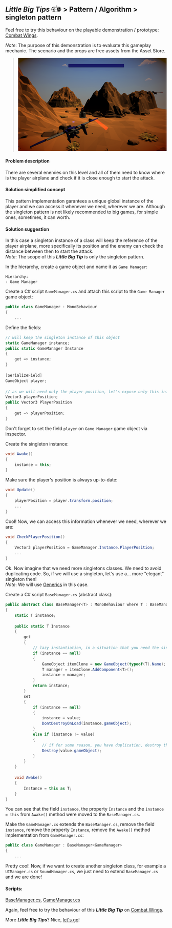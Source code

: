 ## _**Little Big Tips**_ ![Joystick](https://raw.githubusercontent.com/alissin/alissin.github.io/master/images/joystick.png) > Pattern / Algorithm > singleton pattern

Feel free to try this behaviour on the playable demonstration / prototype: [Combat Wings](https://simmer.io/@alissin/combat-wings).

_Note_: The purpose of this demonstration is to evaluate this gameplay mechanic. The scenario and the props are free assets from the Asset Store.

> ![Combat Wings](./../../z_images/combat_wings/combat-wings.png)

#### Problem description
There are several enemies on this level and all of them need to know where is the player airplane and check if it is close enough to start the attack.

#### Solution simplified concept
This pattern implementation garantees a unique global instance of the player and we can access it whenever we need, wherever we are. Although the singleton pattern is not likely recommended to big games, for simple ones, sometimes, it can worth.

#### Solution suggestion
In this case a singleton instance of a class will keep the reference of the player airplane, more specifically its position and the enemy can check the distance between then to start the attack.<br/>
_Note_: The scope of this _**Little Big Tip**_ is only the singleton pattern.

In the hierarchy, create a game object and name it as `Game Manager`:

```
Hierarchy:
- Game Manager
```

Create a C# script `GameManager.cs` and attach this script to the `Game Manager` game object:

```csharp
public class GameManager : MonoBehaviour
{
    ...
```

Define the fields:

```csharp
// will keep the singleton instance of this object
static GameManager instance;
public static GameManager Instance
{
    get => instance;
}

[SerializeField]
GameObject player;

// as we will need only the player position, let's expose only this information
Vector3 playerPosition;
public Vector3 PlayerPosition
{
    get => playerPosition;
}
```

Don't forget to set the field `player` on `Game Manager` game object via inspector.

Create the singleton instance:

```csharp
void Awake() 
{
    instance = this;
}
```

Make sure the player's position is always up-to-date:

```csharp
void Update()
{
    playerPosition = player.transform.position;
    ...
}
```

Cool! Now, we can access this information whenever we need, wherever we are:

```csharp
void CheckPlayerPosition()
{
    Vector3 playerPosition = GameManager.Instance.PlayerPosition;
    ...
}
```

Ok. Now imagine that we need more singletons classes. We need to avoid duplicating code. So, if we will use a singleton, let's use a... more "elegant" singleton then!<br/>
_Note_: We will use [Generics](https://en.wikipedia.org/wiki/Generic_programming) in this case.

Create a C# script `BaseManager.cs` (abstract class):

```csharp
public abstract class BaseManager<T> : MonoBehaviour where T : BaseManager<T>
{
    static T instance;

    public static T Instance
    {
        get
        {
            // lazy instantiation, in a situation that you need the singleton in runtime but it was not yet instantiated
            if (instance == null)
            {
                GameObject itemClone = new GameObject(typeof(T).Name);
                T manager = itemClone.AddComponent<T>();
                instance = manager;
            }
            return instance;
        }
        set
        {
            if (instance == null)
            {
                instance = value;
                DontDestroyOnLoad(instance.gameObject);
            }
            else if (instance != value)
            {
                // if for some reason, you have duplication, destroy the duplicated instance
                Destroy(value.gameObject);
            }
        }
    }

    void Awake()
    {
        Instance = this as T;
    }
}
```

You can see that the field `instance`, the property `Instance` and the `instance = this` from `Awake()` method were moved to the `BaseManager.cs`.

Make the `GameManager.cs` extends the `BaseManager.cs`, remove the field `instance`, remove the property `Instance`, remove the `Awake()` method implementation from `GameManager.cs`:

```csharp
public class GameManager : BaseManager<GameManager>
{
    ...
```

Pretty cool! Now, if we want to create another singleton class, for example a `UIManager.cs` or `SoundManager.cs`, we just need to extend `BaseManager.cs` and we are done!

#### Scripts:
[BaseManager.cs](./BaseManager.cs), [GameManager.cs](./GameManager.cs)

Again, feel free to try the behaviour of this _**Little Big Tip**_ on [Combat Wings](https://simmer.io/@alissin/combat-wings).

More _**Little Big Tips**_? Nice, [let's go](https://github.com/alissin/little-big-tips)!
